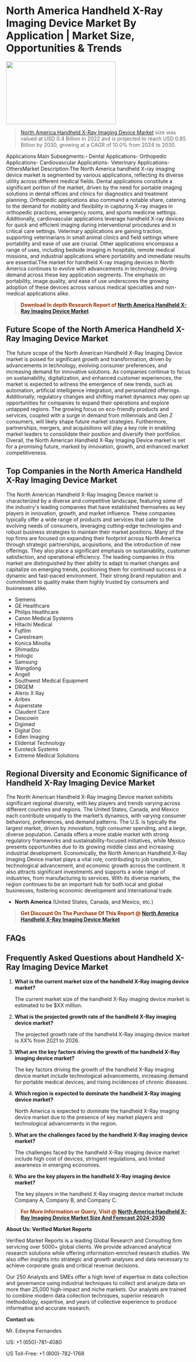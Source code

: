 <p><h1>North America Handheld X-Ray Imaging Device Market By Application | Market Size, Opportunities & Trends</h1><p><img class="aligncenter size-medium wp-image-105565" src="https://ffe5etoiles.com/wp-content/uploads/2025/01/MST7-300x171.png" alt="" width="300" height="171" /></p><blockquote><p><a href="https://www.verifiedmarketreports.com/download-sample/?rid=526974&utm_source=Github-NA&utm_medium=352" target="_blank">North America Handheld X-Ray Imaging Device Market</a> size was valued at USD 0.4 Billion in 2022 and is projected to reach USD 0.85 Billion by 2030, growing at a CAGR of 10.0% from 2024 to 2030.</p></blockquote>Applications Main Subsegments:- Dental Applications- Orthopedic Applications- Cardiovascular Applications- Veterinary Applications- OthersMarket Description:The North America handheld X-ray imaging device market is segmented by various applications, reflecting its diverse utility across different medical fields. Dental applications constitute a significant portion of the market, driven by the need for portable imaging solutions in dental offices and clinics for diagnostics and treatment planning. Orthopedic applications also command a notable share, catering to the demand for mobility and flexibility in capturing X-ray images in orthopedic practices, emergency rooms, and sports medicine settings. Additionally, cardiovascular applications leverage handheld X-ray devices for quick and efficient imaging during interventional procedures and in critical care settings. Veterinary applications are gaining traction, supporting veterinarians in small animal clinics and field settings where portability and ease of use are crucial. Other applications encompass a range of uses, including bedside imaging in hospitals, remote medical missions, and industrial applications where portability and immediate results are essential.The market for handheld X-ray imaging devices in North America continues to evolve with advancements in technology, driving demand across these key application segments. The emphasis on portability, image quality, and ease of use underscores the growing adoption of these devices across various medical specialties and non-medical applications alike.</p><blockquote><p><span style="color: #993300;"><strong>Download In depth Research Report of <a href="https://www.verifiedmarketreports.com/download-sample/?rid=526974&utm_source=Github-NA&utm_medium=352">North America Handheld X-Ray Imaging Device Market</a></strong></span></p></blockquote><h2>Future Scope of the North America Handheld X-Ray Imaging Device Market</h2><p>The future scope of the North American Handheld X-Ray Imaging Device market is poised for significant growth and transformation, driven by advancements in technology, evolving consumer preferences, and increasing demand for innovative solutions. As companies continue to focus on sustainability, digitalization, and enhanced customer experiences, the market is expected to witness the emergence of new trends, such as automation, artificial intelligence integration, and personalized offerings. Additionally, regulatory changes and shifting market dynamics may open up opportunities for companies to expand their operations and explore untapped regions. The growing focus on eco-friendly products and services, coupled with a surge in demand from millennials and Gen Z consumers, will likely shape future market strategies. Furthermore, partnerships, mergers, and acquisitions will play a key role in enabling market leaders to consolidate their position and diversify their portfolios. Overall, the North American Handheld X-Ray Imaging Device market is set for a promising future, marked by innovation, growth, and enhanced market competitiveness.</p><h2>Top Companies in the North America Handheld X-Ray Imaging Device Market</h2><p>The North American Handheld X-Ray Imaging Device market is characterized by a diverse and competitive landscape, featuring some of the industry's leading companies that have established themselves as key players in innovation, growth, and market influence. These companies typically offer a wide range of products and services that cater to the evolving needs of consumers, leveraging cutting-edge technologies and robust business strategies to maintain their market positions. Many of the top firms are focused on expanding their footprint across North America through strategic partnerships, acquisitions, and the introduction of new offerings. They also place a significant emphasis on sustainability, customer satisfaction, and operational efficiency. The leading companies in this market are distinguished by their ability to adapt to market changes and capitalize on emerging trends, positioning them for continued success in a dynamic and fast-paced environment. Their strong brand reputation and commitment to quality make them highly trusted by consumers and businesses alike.</p><p><ul><li>Siemens </li><li> GE Healthcare </li><li> Philips Healthcare </li><li> Canon Medical Systems </li><li> Hitachi Medical </li><li> Fujfilm </li><li> Carestream </li><li> Konica Minolta </li><li> Shimadzu </li><li> Hologic </li><li> Samsung </li><li> Wangdong </li><li> Angell </li><li> Southwest Medical Equipment </li><li> DRGEM </li><li> Alerio X Ray </li><li> Aribex </li><li> Aspenstate </li><li> Claudent Care </li><li> Dexcowin </li><li> Digimed </li><li> Digital Doc </li><li> Edlen Imaging </li><li> Elidental Technology </li><li> Euroteck Systems </li><li> Extreme Medical Solutions</li></ul></p><h2>Regional Diversity and Economic Significance of Handheld X-Ray Imaging Device Market</h2><p>The North American Handheld X-Ray Imaging Device market exhibits significant regional diversity, with key players and trends varying across different countries and regions. The United States, Canada, and Mexico each contribute uniquely to the market’s dynamics, with varying consumer behaviors, preferences, and demand patterns. The U.S. is typically the largest market, driven by innovation, high consumer spending, and a large, diverse population. Canada offers a more stable market with strong regulatory frameworks and sustainability-focused initiatives, while Mexico presents opportunities due to its growing middle class and increasing industrial development. Economically, the North American Handheld X-Ray Imaging Device market plays a vital role, contributing to job creation, technological advancement, and economic growth across the continent. It also attracts significant investments and supports a wide range of industries, from manufacturing to services. With its diverse markets, the region continues to be an important hub for both local and global businesses, fostering economic development and international trade.</p><ul> <li><strong>North America</strong> (United States, Canada, and Mexico, etc.)</li></ul><blockquote><p><span style="color: #993300;"><strong>Get Discount On The Purchase Of This Report @ <a href="https://www.verifiedmarketreports.com/ask-for-discount/?rid=526974&utm_source=Github-NA&utm_medium=352">North America Handheld X-Ray Imaging Device Market</a></strong></span></p></blockquote><h2>FAQs</h2><p><h2>Frequently Asked Questions about Handheld X-Ray Imaging Device Market</h2><ol> <li><strong>What is the current market size of the handheld X-Ray imaging device market?</div><div></strong></li> <p>The current market size of the handheld X-Ray imaging device market is estimated to be $XX million.</p> <li><strong>What is the projected growth rate of the handheld X-Ray imaging device market?</div><div></strong></li> <p>The projected growth rate of the handheld X-Ray imaging device market is XX% from 2021 to 2026.</p> <li><strong>What are the key factors driving the growth of the handheld X-Ray imaging device market?</div><div></strong></li> <p>The key factors driving the growth of the handheld X-Ray imaging device market include technological advancements, increasing demand for portable medical devices, and rising incidences of chronic diseases.</p> <li><strong>Which region is expected to dominate the handheld X-Ray imaging device market?</div><div></strong></li> <p>North America is expected to dominate the handheld X-Ray imaging device market due to the presence of key market players and technological advancements in the region.</p> <li><strong>What are the challenges faced by the handheld X-Ray imaging device market?</div><div></strong></li> <p>The challenges faced by the handheld X-Ray imaging device market include high cost of devices, stringent regulations, and limited awareness in emerging economies.</p> <li><strong>Who are the key players in the handheld X-Ray imaging device market?</div><div></strong></li> <p>The key players in the handheld X-Ray imaging device market include Company A, Company B, and Company C.</p></ol></body></html></p><blockquote><p><span style="color: #993300;"><strong>For More Information or Query, Visit @ <a href="https://www.verifiedmarketreports.com/product/handheld-x-ray-imaging-device-market/">North America Handheld X-Ray Imaging Device Market Size And Forecast 2024-2030</a></strong></span></p></blockquote><p><strong>About Us: Verified Market Reports</strong></p><p>Verified Market Reports is a leading Global Research and Consulting firm servicing over 5000+ global clients. We provide advanced analytical research solutions while offering information-enriched research studies. We also offer insights into strategic and growth analyses and data necessary to achieve corporate goals and critical revenue decisions.</p><p>Our 250 Analysts and SMEs offer a high level of expertise in data collection and governance using industrial techniques to collect and analyze data on more than 25,000 high-impact and niche markets. Our analysts are trained to combine modern data collection techniques, superior research methodology, expertise, and years of collective experience to produce informative and accurate research.</p><p><strong>Contact us:</strong></p><p>Mr. Edwyne Fernandes</p><p>US: +1 (650)-781-4080</p><p>US Toll-Free: +1 (800)-782-1768</p>
